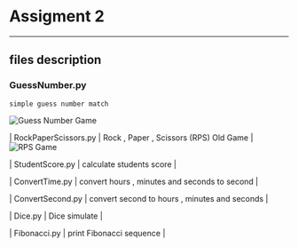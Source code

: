 # Assigment 2
---
## files description

### GuessNumber.py 
    simple guess number match 

![Guess Number Game](https://navarimachinary.ir/o/guess.png)


| RockPaperScissors.py | Rock , Paper , Scissors (RPS) Old Game |
![RPS Game](https://navarimachinary.ir/o/rps.png)

| StudentScore.py | calculate students score |

| ConvertTime.py | convert hours , minutes and seconds to second |

| ConvertSecond.py | convert second to hours , minutes and seconds  |

| Dice.py | Dice simulate |

| Fibonacci.py | print Fibonacci sequence  |
